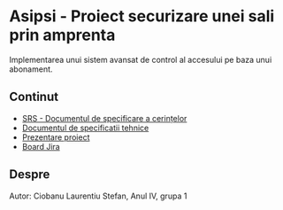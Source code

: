# Asipsi - Proiect securizare unei sali prin amprenta

Implementarea unui sistem avansat de control al accesului pe baza unui abonament.

## Continut

- [SRS - Documentul de specificare a cerințelor](SRS%20Rahme%20Victor.docx)
- [Documentul de specificatii tehnice](Specificatii%20tehnice%20Rahme%20Victor.docx)
- [Prezentare proiect](ASIPSI%20Rahme%20Victor.pptx)
- [Board Jira](https://victorrahme.atlassian.net/jira/software/projects/SCRUM/boards/1)

## Despre

Autor: Ciobanu Laurentiu Stefan, Anul IV, grupa 1
